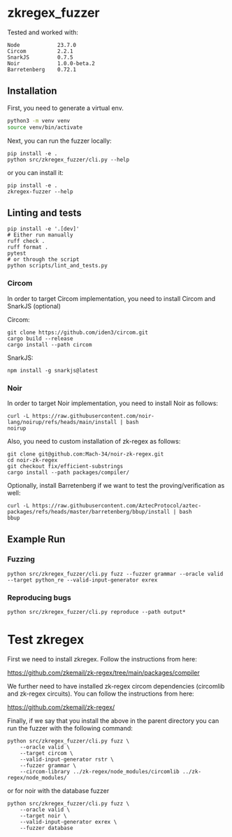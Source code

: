 # zkregex_fuzzer

Tested and worked with:

```
Node            23.7.0
Circom          2.2.1
SnarkJS         0.7.5
Noir            1.0.0-beta.2
Barretenberg    0.72.1
```

## Installation

First, you need to generate a virtual env.

```bash
python3 -m venv venv
source venv/bin/activate
```

Next, you can run the fuzzer locally:

```
pip install -e .
python src/zkregex_fuzzer/cli.py --help
```

or you can install it:

```
pip install -e .
zkregex-fuzzer --help
```

## Linting and tests

```
pip install -e '.[dev]'
# Either run manually
ruff check .
ruff format .
pytest
# or through the script
python scripts/lint_and_tests.py
```

### Circom

In order to target Circom implementation, you need to install Circom and SnarkJS (optional)

Circom:

```
git clone https://github.com/iden3/circom.git
cargo build --release
cargo install --path circom
```

SnarkJS: 

```
npm install -g snarkjs@latest
```

### Noir

In order to target Noir implementation, you need to install Noir as follows:

```
curl -L https://raw.githubusercontent.com/noir-lang/noirup/refs/heads/main/install | bash
noirup
```

Also, you need to custom installation of zk-regex as follows:

```
git clone git@github.com:Mach-34/noir-zk-regex.git
cd noir-zk-regex
git checkout fix/efficient-substrings
cargo install --path packages/compiler/
```

Optionally, install Barretenberg if we want to test the proving/verification as well:

```
curl -L https://raw.githubusercontent.com/AztecProtocol/aztec-packages/refs/heads/master/barretenberg/bbup/install | bash
bbup
```

## Example Run

### Fuzzing

```
python src/zkregex_fuzzer/cli.py fuzz --fuzzer grammar --oracle valid --target python_re --valid-input-generator exrex
```

### Reproducing bugs

```
python src/zkregex_fuzzer/cli.py reproduce --path output*
```

# Test zkregex

First we need to install zkregex. Follow the instructions from here:

<https://github.com/zkemail/zk-regex/tree/main/packages/compiler>

We further need to have installed zk-regex circom dependencies (circomlib and zk-regex circuits).
You can follow the instructions from here:

<https://github.com/zkemail/zk-regex/>

Finally, if we say that you install the above in the parent directory you can run the fuzzer with the following command:

```
python src/zkregex_fuzzer/cli.py fuzz \
    --oracle valid \
    --target circom \
    --valid-input-generator rstr \
    --fuzzer grammar \
    --circom-library ../zk-regex/node_modules/circomlib ../zk-regex/node_modules/
```

or for noir with the database fuzzer

```
python src/zkregex_fuzzer/cli.py fuzz \
    --oracle valid \
    --target noir \
    --valid-input-generator exrex \
    --fuzzer database
```
